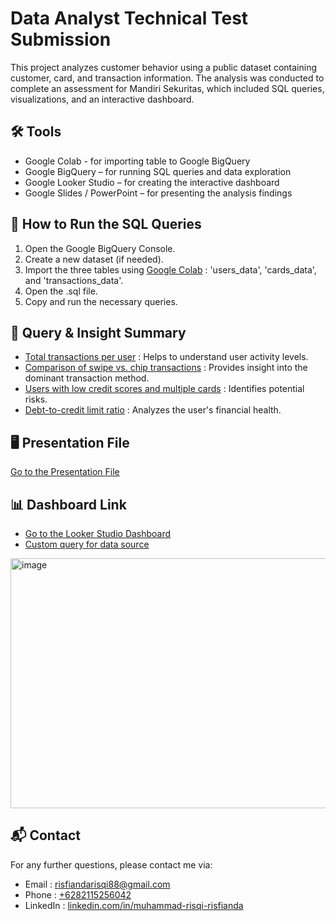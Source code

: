 # Data Analyst Technical Test Submission
This project analyzes customer behavior using a public dataset containing customer, card, and transaction information. The analysis was conducted to complete an assessment for Mandiri Sekuritas, which included SQL queries, visualizations, and an interactive dashboard.

## 🛠️ Tools
- Google Colab - for importing table to Google BigQuery
- Google BigQuery – for running SQL queries and data exploration
- Google Looker Studio – for creating the interactive dashboard
- Google Slides / PowerPoint – for presenting the analysis findings

## 🚀 How to Run the SQL Queries
1. Open the Google BigQuery Console.
2. Create a new dataset (if needed).
3. Import the three tables using [Google Colab](https://github.com/RisqiRisfianda/Mandiri-Sekuritas---Data-Analyst-Technical-Test-Submission/blob/main/Import_Big_CSV_to_BigQuery.ipynb) : 'users_data', 'cards_data', and 'transactions_data'.
4. Open the .sql file.
5. Copy and run the necessary queries.

## 🎯 Query & Insight Summary
- [Total transactions per user](https://github.com/RisqiRisfianda/Mandiri-Sekuritas---Data-Analyst-Technical-Test-Submission/blob/main/sql/total_transactions_per_user.sql) : Helps to understand user activity levels.
- [Comparison of swipe vs. chip transactions](https://github.com/RisqiRisfianda/Mandiri-Sekuritas---Data-Analyst-Technical-Test-Submission/blob/main/sql/swipe_vs_chip_transactions.sql) : Provides insight into the dominant transaction method.
- [Users with low credit scores and multiple cards](https://github.com/RisqiRisfianda/Mandiri-Sekuritas---Data-Analyst-Technical-Test-Submission/blob/main/sql/low_credit_scores_and_multiple_cards.sql) : Identifies potential risks.
- [Debt-to-credit limit ratio](https://github.com/RisqiRisfianda/Mandiri-Sekuritas---Data-Analyst-Technical-Test-Submission/blob/main/sql/debt_and_credit_limit_ratio.sql) : Analyzes the user's financial health.

## 🖥️ Presentation File
[Go to the Presentation File](https://docs.google.com/presentation/d/1GBI5TrYRpOtvXcPr0Y4A5uomNHAD5jgF/edit?usp=sharing&ouid=112349176116963816721&rtpof=true&sd=true)

## 📊 Dashboard Link
- [Go to the Looker Studio Dashboard](https://lookerstudio.google.com/reporting/361c826d-fc1a-46bb-903b-c0db6373bc30/page/DBnTF)
- [Custom query for data source](https://github.com/RisqiRisfianda/Mandiri-Sekuritas---Data-Analyst-Technical-Test-Submission/blob/main/sql/dashboard_data_source.sql) 

<img width="600" height="400" alt="image" src="https://github.com/user-attachments/assets/33dcfa0a-a987-4e67-a278-35a396b7b176" />





## 📬 Contact
For any further questions, please contact me via:
- Email : risfiandarisqi88@gmail.com
- Phone : [+6282115256042](https://wa.me/6282115256042) 
- LinkedIn : [linkedin.com/in/muhammad-risqi-risfianda](https://linkedin.com/in/muhammad-risqi-risfianda)
